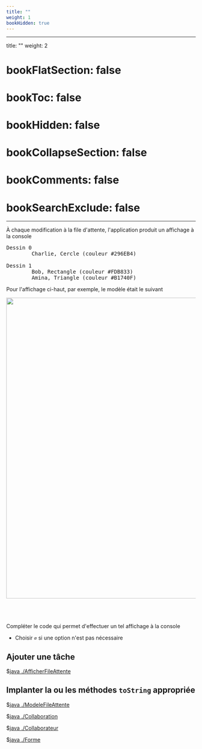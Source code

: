 ```yaml
---
title: ""
weight: 1
bookHidden: true
---
```



---
title: ""
weight: 2
# bookFlatSection: false
# bookToc: false
# bookHidden: false
# bookCollapseSection: false
# bookComments: false
# bookSearchExclude: false
---

<style>
pre > code {
	-webkit-touch-callout: text;
	-webkit-user-select: text;
	-khtml-user-select: text;
	-moz-user-select: text;
	-ms-user-select: text;
	user-select: text;
}
</style>

À chaque modification à la file d'attente, l'application produit un affichage à la console

<pre>
Dessin 0
        Charlie, Cercle (couleur #296EB4)

Dessin 1
        Bob, Rectangle (couleur #FDB833)
        Amina, Triangle (couleur #B1740F)
</pre>

Pour l'affichage ci-haut, par exemple, le modèle était le suivant


<img width="800px" src="https://ciboulot.ca/cegep/420-4F5-MO/examens/02/application/_storage03/graphs/ModeleFileAttente.png"/>

<br>
<br>
<br>
<br>

Compléter le code qui permet d'effectuer un tel affichage à la console 

* Choisir `∅` si une option n'est pas nécessaire

## Ajouter une tâche 

$[java ./AfficherFileAttente]()


## Implanter la ou les méthodes `toString` appropriée

$[java ./ModeleFileAttente]()

$[java ./Collaboration]()

$[java ./Collaborateur]()

$[java ./Forme]()

